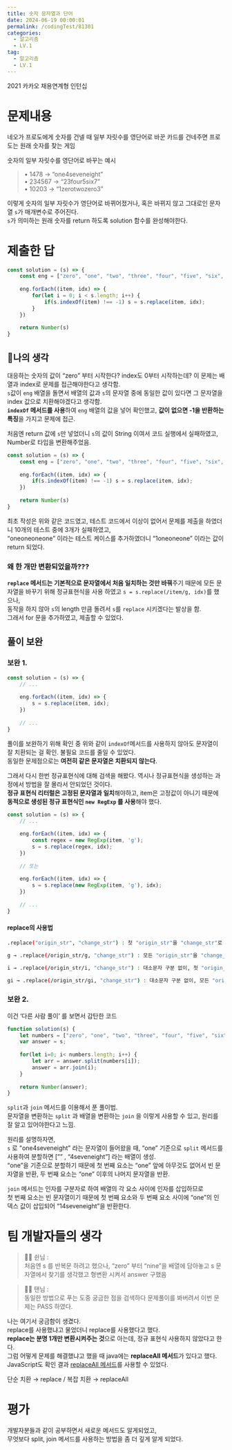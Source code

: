 ```yaml
---
title: 숫자 문자열과 단어
date: 2024-06-19 00:00:01
permalink: /codingTest/81301
categories:
  - 알고리즘
  - LV.1
tag:
  - 알고리즘
  - LV.1
---
```


2021 카카오 채용연계형 인턴십

# 문제내용
네오가 프로도에게 숫자를 건넬 때 일부 자릿수를 영단어로 바꾼 카드를 건네주면 프로도는 원래 숫자를 찾는 게임

숫자의 일부 자릿수를 영단어로 바꾸는 예시
> • 1478 → “one4seveneight”<br/>
• 234567 → “23four5six7”<br/>
• 10203 → “1zerotwozero3”<br/>

이렇게 숫자의 일부 자릿수가 영단어로 바뀌어졌거나, 혹은 바뀌지 않고 그대로인 문자열 `s`가 매개변수로 주어진다.<br/>
`s`가 의미하는 원래 숫자를 return 하도록 solution 함수를 완성해야한다.

# 제출한 답
```javascript
const solution = (s) => {
    const eng = ["zero", "one", "two", "three", "four", "five", "six", "seven", "eight", "nine"];
    
    eng.forEach((item, idx) => {
        for(let i = 0; i < s.length; i++) {
            if(s.indexOf(item) !== -1) s = s.replace(item, idx);
        }
    })
    
    return Number(s)
}
```

## 🚩나의 생각
대응하는 숫자의 값이 “zero” 부터 시작한다? index도 0부터 시작하는데? 이 문제는 배열과 index로 문제를 접근해야한다고 생각함.<br/>
`s`값이 `eng` 배열을 돌면서 배열의 값과 `s`의 문자열 중에 동일한 값이 있다면 그 문자열을 index 값으로 치환해야겠다고 생각함.<br/>
**`indexOf` 메서드를 사용**하여 `eng` 배열의 값을 넣어 확인했고, **값이 없으면 -1을 반환하는 특징**을 가지고 문제에 접근.

처음엔 return 값에 `s`만 넣었더니 `s`의 값이 String 이여서 코드 실행에서 실패하였고, Number로 타입을 변환해주었음.

```javascript
const solution = (s) => {
    const eng = ["zero", "one", "two", "three", "four", "five", "six", "seven", "eight", "nine"];
    
    eng.forEach((item, idx) => {
        if(s.indexOf(item) !== -1) s = s.replace(item, idx);
    })
    
    return Number(s)
}
```

최초 작성은 위와 같은 코드였고, 테스트 코드에서 이상이 없어서 문제를 제출을 하였더니 10개의 테스트 중에 3개가 실패하였고,<br/>
“oneoneoneone” 이라는 테스트 케이스를 추가하였더니 “1oneoneone” 이라는 값이 return 되었다.


### 왜 한 개만 변환되었을까???
**`replace` 메서드는 기본적으로 문자열에서 처음 일치하는 것만 바꿔**주기 때문에 모든 문자열을 바꾸기 위해 정규표현식을 사용 하였고 `s = s.replace(/item/g, idx)`를 했으나,<br/>
동작을 하지 않아 `s`의 length 만큼 돌려서 `s`를 `replace` 시키겠다는 발상을 함.<br/>
그래서 for 문을 추가하였고, 제출할 수 있었다.

## 풀이 보완
### 보완 1.
```javascript
const solution = (s) => {
    // ...
    
    eng.forEach((item, idx) => {
        s = s.replace(item, idx);
    })
    
    // ...
}
```

풀이를 보완하기 위해 확인 중 위와 같이 `indexOf`메서드를 사용하지 않아도 문자열이 잘 치환되는 걸 확인. 불필요 코드를 줄일 수 있었다.<br/>
동일한 문제점으로는 **여전히 같은 문자열은 치환되지 않는다**.

그래서 다시 한번 정규표현식에 대해 검색을 해봤다. 역시나 정규표현식을 생성하는 과정에서 방법을 잘 몰라서 안되었던 것이다.<br/>
**정규 표현식 리터럴은 고정된 문자열과 일치**해야하고, item은 고정값이 아니기 때문에 **동적으로 생성된 정규 표현식인 `new RegExp` 를 사용**해야 했다.

```javascript
const solution = (s) => {
    // ...
    
    eng.forEach((item, idx) => {
        const regex = new RegExp(item, 'g');
        s = s.replace(regex, idx);
    })
    
    // 또는
    
    eng.forEach((item, idx) => {
        s = s.replace(new RegExp(item, 'g'), idx);
    })
    
    // ...
}
```

#### replace의 사용법
```bash
.replace("origin_str", "change_str") : 첫 "origin_str"을 "change_str"로 바꾼 문자열

g → .replace(/origin_str/g, "change_str") : 모든 "origin_str"을 "change_str"로 바꾼 문자열

i → .replace(/origin_str/i, "change_str") : 대소문자 구분 없이, 첫 "origin_str"을 "change_str"로 바꾼 문자열

gi → .replace(/origin_str/gi, "change_str") : 대소문자 구분 없이, 모든 "origin_str"을 "change_str"로 바꾼 문자열
```

### 보완 2.
이건 ‘다른 사람 풀이’ 를 보면서 감탄한 코드
```javascript
function solution(s) {
    let numbers = ["zero", "one", "two", "three", "four", "five", "six", "seven", "eight", "nine"];
    var answer = s;
    
    for(let i=0; i< numbers.length; i++) {
        let arr = answer.split(numbers[i]);
        answer = arr.join(i);
    }
    
    return Number(answer);
}
```

`split`과 `join` 메서드를 이용해서 푼 풀이법.<br/>
문자열을 변환하는 `split` 과 배열을 변환하는 `join` 을 이렇게 사용할 수 있고, 원리를 잘 알고 있어야한다고 느낌.

원리를 설명하자면,<br/>
`s` 로 "one4seveneight” 라는 문자열이 들어왔을 때, “one” 기준으로 `split` 메서드를 사용하여 분할하면 [”” , “4seveneight”] 라는 배열이 생성.<br/>
“one”을 기준으로 분할하기 때문에 첫 번째 요소는 “one” 앞에 아무것도 없어서 빈 문자열을 반환, 두 번째 요소는 “one” 이후의 나머지 문자열을 반환.

`join` 메서드는 인자를 구분자로 하여 배열의 각 요소 사이에 인자를 삽입하므로<br/>
첫 번째 요소는 빈 문자열이기 때문에 첫 번째 요소와 두 번째 요소 사이에 “one”의 인덱스 값이 삽입되어 “14seveneight”을 반환한다.

# 팀 개발자들의 생각

> 👩‍💻 쉰님 :<br/>
처음엔 s 를 반복문 하려고 했으나, “zero” 부터 “nine”을 배열에 담아놓고 s 문자열에서 찾기를 생각했고 형변환 시켜서 answer 구했음

> 👨‍💻 탠님 :<br/>
동일한 방법으로 푸는 도중 궁금한 점을 검색하다 문제풀이를 봐버려서 이번 문제는 PASS 하였다.

나는 여기서 궁금함이 생겼다.<br/>
replace를 사용했냐고 물었더니 replace를 사용했다고 했다.<br/>
**replace는 분명 1개만 변환시켜주는 것**으로 아는데, 정규 표현식 사용하지 않았다고 한다.<br/>
그럼 어떻게 문제를 해결했냐고 했을 때 java에는 **replaceAll 메서드**가 있다고 했다.<br/>
JavaScript도 확인 결과 [replaceAll 메서드](https://velog.io/@bami/Javascript-String.replaceAll)를 사용할 수 있었다.

단순 치환 → replace / 복잡 치환 → replaceAll

# 평가
개발자분들과 같이 공부하면서 새로운 메서드도 알게되었고,<br/>
무엇보다 split, join 메서드를 사용하는 방법을 좀 더 깊게 알게 되었다.